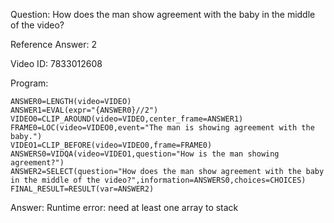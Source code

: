 Question: How does the man show agreement with the baby in the middle of the video?

Reference Answer: 2

Video ID: 7833012608

Program:

```
ANSWER0=LENGTH(video=VIDEO)
ANSWER1=EVAL(expr="{ANSWER0}//2")
VIDEO0=CLIP_AROUND(video=VIDEO,center_frame=ANSWER1)
FRAME0=LOC(video=VIDEO0,event="The man is showing agreement with the baby.")
VIDEO1=CLIP_BEFORE(video=VIDEO0,frame=FRAME0)
ANSWERS0=VIDQA(video=VIDEO1,question="How is the man showing agreement?")
ANSWER2=SELECT(question="How does the man show agreement with the baby in the middle of the video?",information=ANSWERS0,choices=CHOICES)
FINAL_RESULT=RESULT(var=ANSWER2)
```
Answer: Runtime error: need at least one array to stack

